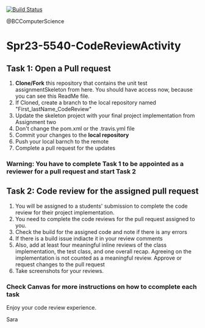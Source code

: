 [![Build Status](https://app.travis-ci.com/SilverSynch/5540-Spring23CodeReviewActivity.svg?branch=main)](https://app.travis-ci.com/github/SilverSynch/5540-Spring23CodeReviewActivity)

@BCComputerScience

# Spr23-5540-CodeReviewActivity

## Task 1: Open a Pull request 
1. **Clone/Fork** this repository that contains the unit test assignmentSkeleton from here. You should have access now, because you can see this ReadMe file.
2. If Cloned, create a branch to the local repository named "First_lastName_CodeReview"
3. Update the skeleton project with your final project implementation from Assignment two
4. Don't change the pom.xml or the .travis.yml file
5. Commit your changes to the **local repository** 
6. Push your local barnch to the remote
7. Complete a pull request for the updates


### Warning: You have to complete Task 1 to be appointed as a reviewer for a pull request and start Task 2

## Task 2: Code review for the assigned pull request
1. You will be assigned to a students' submission to complete the code review for their project implementation.
2. You need to complete the code reviews for the pull request assigned to you.
3. Check the build for the assigned code and note if there is any errors
4. If there is a build issue indiacte it in your review comments
5. Also, add at least four meaningful inline reviews of the class implementation, the test class, and one overall recap. Agreeing on the implementation is not counted as a meaningful review.
Approve or request changes to the pull request
6. Take screenshots for your reviews.

### Check Canvas for more instructions on how to ccomplete each task

Enjoy your code review experience.

Sara
